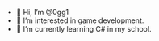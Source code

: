 - 👋 Hi, I’m @0gg1
- 👀 I’m interested in game development.
- 🌱 I’m currently learning C# in my school.
